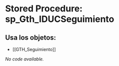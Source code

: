 # Stored Procedure: sp_Gth_IDUCSeguimiento

## Usa los objetos:
- [[GTH_Seguimiento]]

*No code available.*
